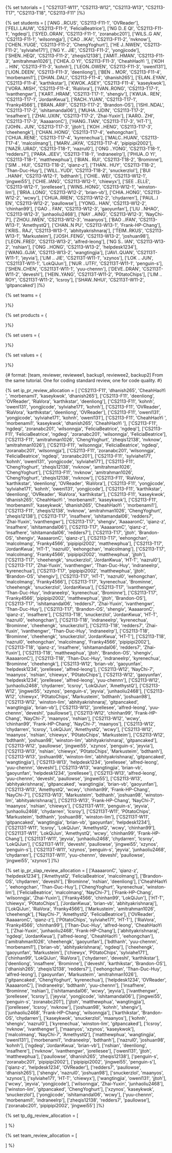 {% set tutorials = [
"CS2113T-W11",
"CS2113-W12",
"CS2113-W13",
"CS2113-T17",
"CS2113-T18",
"CS2113-F11"
]%}

{% set students = [
['ANG ..RCUS', 'CS2113-F11-1', 'OVReader'],
['FELI..LAUW', 'CS2113-F11-1', 'FeliciaBeatrice'],
['NG D..E QI', 'CS2113-F11-1', 'ngdeqi'],
['SYED..ORAN', 'CS2113-F11-1', 'zoranabc201'],
['WILS..G AN', 'CS2113-F11-1', 'wilsonngja'],
['CAO ..IKAI', 'CS2113-F11-2', 'nvknow'],
['CHEN..YUGE', 'CS2113-F11-2', 'ChengYoghurt'],
['HE J..NWEN', 'CS2113-F11-2', 'sylviahe171'],
['NG Y.. JIE', 'CS2113-F11-2', 'yongjicode'],
['SHEN..HEQI', 'CS2113-F11-2', 'zheqis12138'],
['AMIT..HMAN', 'CS2113-F11-3', 'amitrahman1026'],
['CHEA..O YI', 'CS2113-F11-3', 'CheahHaoYi '],
['KOH .. HIN', 'CS2113-F11-3', 'kohnh'],
['LEON..OWEN', 'CS2113-F11-3', 'owenl131'],
['LION..DEEN', 'CS2113-F11-3', 'deenliong'],
['BEN .. MOR', 'CS2113-F11-4', 'morbenami1'],
['DHAN..DALI', 'CS2113-F11-4', 'dhanish265'],
['ELAN..EYAN', 'CS2113-F11-4', 'karthikstar'],
['KWOK..ASEY', 'CS2113-F11-4', 'kaseykwok'],
['VORA..MISH', 'CS2113-F11-4', 'RiaVora'],
['IVAN..RONG', 'CS2113-T17-1', 'ivanthengwr'],
['KART..HRAM', 'CS2113-T17-1', 'shengiv'],
['KWUA.. REN', 'CS2113-T17-1', 'JordanKwua'],
['RACH..YUAN', 'CS2113-T17-1', 'Franky4566'],
['BRAN..ARIF', 'CS2113-T17-2', 'Brandon-OS'],
['ISHI..NDAL', 'CS2113-T17-2', 'ishitamandal06'],
['MUHA..UDIN', 'CS2113-T17-2', 'insafhere'],
['ZHAI..UXIN', 'CS2113-T17-2', 'Zhai-Yuxin'],
['AARO.. ZHI', 'CS2113-T17-3', 'AaaaaronC'],
['HANG..TIAN', 'CS2113-T17-3', 'HT-T'],
['JOHN.. JUN', 'CS2113-T17-3', 'jjtoh'],
['KOH ..HENG', 'CS2113-T17-3', 'cheehengk'],
['CHAN..HONG', 'CS2113-T17-4', 'eehongchan'],
['CHUA..RENE', 'CS2113-T17-4', 'kyrenechua'],
['MALC..HUAN', 'CS2113-T17-4', 'malcolmang'],
['MARV..JAYA', 'CS2113-T17-4', 'pipipipi2002'],
['NAZR..URAD', 'CS2113-T18-1', 'nazrul0'],
['ONG ..YONG', 'CS2113-T18-1', 'redders7'],
['PARA..JEEV', 'CS2113-T18-1', 'indraneelrp'],
['PHUA..O YI', 'CS2113-T18-1', 'matthewphua'],
['BIAN.. RUI', 'CS2113-T18-2', 'Brominne'],
['SIM .. HUI', 'CS2113-T18-2', 'qianz-z'],
['THAN.. HUY', 'CS2113-T18-2', 'Than-Duc-Huy'],
['WILL..YUDI', 'CS2113-T18-2', 'snuckerzlol'],
['BUI ..HANH', 'CS2113-W12-1', 'bdthanh'],
['CHIE.. WEI', 'CS2113-W12-1', 'jingwei55'],
['CHIE..IANG', 'CS2113-W12-1', 'chiewyx'],
['SEE ..ELLE', 'CS2113-W12-1', 'jorellesee'],
['WINS..HONG', 'CS2113-W12-1', 'winston-lim'],
['BRIA..LONG', 'CS2113-W12-2', 'brian-vb'],
['CHIA..HONG', 'CS2113-W12-2', 'wcwy'],
['CHUA..RREN', 'CS2113-W12-2', 'chydarren'],
['PAUL..I EN', 'CS2113-W12-2', 'paullowse'],
['YONG.. HAN', 'CS2113-W12-2', 'chinhan99'],
['GAO .. FAN', 'CS2113-W12-3', 'gaoyunfan'],
['LIU ..NHAO', 'CS2113-W12-3', 'junhaoliu2468'],
['NAY ..AING', 'CS2113-W12-3', 'NayChi-7'],
['ZHOU..IWEN', 'CS2113-W12-3', 'maanyos'],
['BAO ..IFAN', 'CS2113-W13-1', 'AmethystQ'],
['CHAN..N PU', 'CS2113-W13-1', 'Frank-HP-Chang'],
['KRIS.. RAJ', 'CS2113-W13-1', 'abhityakrishnaraj'],
['TEIM..RKUS', 'CS2113-W13-1', 'Markusteim'],
['JOSH..FENG', 'CS2113-W13-2', 'joshuan98'],
['LEON..FRED', 'CS2113-W13-2', 'alfred-leong'],
['NG S.. IAN', 'CS2113-W13-2', 'nshian'],
['ONG ..HONG', 'CS2113-W13-2', 'helpdesk1234'],
['WANG..GJIA', 'CS2113-W13-2', 'wangtingjia'],
['JAVI..QUAN', 'CS2113T-W11-1', 'jeyvia'],
['LIM .. JIE', 'CS2113T-W11-1', 'xzynos'],
['LOK .. JUN', 'CS2113T-W11-1', 'LokQiJun'],
['NUR ..UTFI', 'CS2113T-W11-1', 'penguin-s'],
['SHEN..CHEN', 'CS2113T-W11-1', 'yuu-chennn'],
['DEVE..DRAN', 'CS2113T-W11-2', 'deveshl'],
['HEIN..YANG', 'CS2113T-W11-2', 'P0tatoChips'],
['LIM .. ROY', 'CS2113T-W11-2', 'lcsroy'],
['SHAW..NHUI', 'CS2113T-W11-2', 'gitpancaked']
]%}

{% set teams = {

}%}

{% set products = {

}%}

{% set users = {

}%}

{% set values = {

}%}

{# format: [team, reviewer, reviewee1, backup1, reviewee2, backup2]
From the same tutorial. One for coding standard review, one for code quality.
 #}

{% set ip_pr_review_allocation = [
['CS2113-F11', 'dhanish265', 'CheahHaoYi ', 'morbenami1', 'kaseykwok', 'dhanish265'],
['CS2113-F11', 'deenliong', 'OVReader', 'RiaVora', 'karthikstar', 'deenliong'],
['CS2113-F11', 'kohnh', 'owenl131', 'yongjicode', 'sylviahe171', 'kohnh'],
['CS2113-F11', 'OVReader', 'RiaVora', 'karthikstar', 'deenliong', 'OVReader'],
['CS2113-F11', 'owenl131', 'yongjicode', 'sylviahe171', 'kohnh', 'owenl131'],
['CS2113-F11', 'CheahHaoYi ', 'morbenami1', 'kaseykwok', 'dhanish265', 'CheahHaoYi '],
['CS2113-F11', 'ngdeqi', 'zoranabc201', 'wilsonngja', 'FeliciaBeatrice', 'ngdeqi'],
['CS2113-F11', 'FeliciaBeatrice', 'ngdeqi', 'zoranabc201', 'wilsonngja', 'FeliciaBeatrice'],
['CS2113-F11', 'amitrahman1026', 'ChengYoghurt', 'zheqis12138', 'nvknow', 'amitrahman1026'],
['CS2113-F11', 'wilsonngja', 'FeliciaBeatrice', 'ngdeqi', 'zoranabc201', 'wilsonngja'],
['CS2113-F11', 'zoranabc201', 'wilsonngja', 'FeliciaBeatrice', 'ngdeqi', 'zoranabc201'],
['CS2113-F11', 'sylviahe171', 'kohnh', 'owenl131', 'yongjicode', 'sylviahe171'],
['CS2113-F11', 'ChengYoghurt', 'zheqis12138', 'nvknow', 'amitrahman1026', 'ChengYoghurt'],
['CS2113-F11', 'nvknow', 'amitrahman1026', 'ChengYoghurt', 'zheqis12138', 'nvknow'],
['CS2113-F11', 'RiaVora', 'karthikstar', 'deenliong', 'OVReader', 'RiaVora'],
['CS2113-F11', 'yongjicode', 'sylviahe171', 'kohnh', 'owenl131', 'yongjicode'],
['CS2113-F11', 'karthikstar', 'deenliong', 'OVReader', 'RiaVora', 'karthikstar'],
['CS2113-F11', 'kaseykwok', 'dhanish265', 'CheahHaoYi ', 'morbenami1', 'kaseykwok'],
['CS2113-F11', 'morbenami1', 'kaseykwok', 'dhanish265', 'CheahHaoYi ', 'morbenami1'],
['CS2113-F11', 'zheqis12138', 'nvknow', 'amitrahman1026', 'ChengYoghurt', 'zheqis12138'],
['CS2113-T17', 'insafhere', 'ishitamandal06', 'redders7', 'Zhai-Yuxin', 'ivanthengwr'],
['CS2113-T17', 'shengiv', 'AaaaaronC', 'qianz-z', 'insafhere', 'ishitamandal06'],
['CS2113-T17', 'AaaaaronC', 'qianz-z', 'insafhere', 'ishitamandal06', 'redders7'],
['CS2113-T17', 'jjtoh', 'Brandon-OS', 'shengiv', 'AaaaaronC', 'qianz-z'],
['CS2113-T17', 'eehongchan', 'malcolmang', 'Franky4566', 'pipipipi2002', 'matthewphua'],
['CS2113-T17', 'JordanKwua', 'HT-T', 'nazrul0', 'eehongchan', 'malcolmang'],
['CS2113-T17', 'malcolmang', 'Franky4566', 'pipipipi2002', 'matthewphua', 'jjtoh'],
['CS2113-T17', 'cheehengk', 'snuckerzlol', 'JordanKwua', 'HT-T', 'nazrul0'],
['CS2113-T17', 'Zhai-Yuxin', 'ivanthengwr', 'Than-Duc-Huy', 'indraneelrp', 'kyrenechua'],
['CS2113-T17', 'pipipipi2002', 'matthewphua', 'jjtoh', 'Brandon-OS', 'shengiv'],
['CS2113-T17', 'HT-T', 'nazrul0', 'eehongchan', 'malcolmang', 'Franky4566'],
['CS2113-T17', 'kyrenechua', 'Brominne', 'cheehengk', 'snuckerzlol', 'JordanKwua'],
['CS2113-T17', 'ivanthengwr', 'Than-Duc-Huy', 'indraneelrp', 'kyrenechua', 'Brominne'],
['CS2113-T17', 'Franky4566', 'pipipipi2002', 'matthewphua', 'jjtoh', 'Brandon-OS'],
['CS2113-T17', 'ishitamandal06', 'redders7', 'Zhai-Yuxin', 'ivanthengwr', 'Than-Duc-Huy'],
['CS2113-T17', 'Brandon-OS', 'shengiv', 'AaaaaronC', 'qianz-z', 'insafhere'],
['CS2113-T18', 'snuckerzlol', 'JordanKwua', 'HT-T', 'nazrul0', 'eehongchan'],
['CS2113-T18', 'indraneelrp', 'kyrenechua', 'Brominne', 'cheehengk', 'snuckerzlol'],
['CS2113-T18', 'redders7', 'Zhai-Yuxin', 'ivanthengwr', 'Than-Duc-Huy', 'indraneelrp'],
['CS2113-T18', 'Brominne', 'cheehengk', 'snuckerzlol', 'JordanKwua', 'HT-T'],
['CS2113-T18', 'nazrul0', 'eehongchan', 'malcolmang', 'Franky4566', 'pipipipi2002'],
['CS2113-T18', 'qianz-z', 'insafhere', 'ishitamandal06', 'redders7', 'Zhai-Yuxin'],
['CS2113-T18', 'matthewphua', 'jjtoh', 'Brandon-OS', 'shengiv', 'AaaaaronC'],
['CS2113-T18', 'Than-Duc-Huy', 'indraneelrp', 'kyrenechua', 'Brominne', 'cheehengk'],
['CS2113-W12', 'brian-vb', 'gaoyunfan', 'helpdesk1234', 'jorellesee', 'alfred-leong'],
['CS2113-W12', 'NayChi-7', 'maanyos', 'nshian', 'chiewyx', 'P0tatoChips'],
['CS2113-W12', 'gaoyunfan', 'helpdesk1234', 'jorellesee', 'alfred-leong', 'yuu-chennn'],
['CS2113-W12', 'junhaoliu2468', 'chydarren', 'lcsroy', 'LokQiJun', 'AmethystQ'],
['CS2113-W12', 'jingwei55', 'xzynos', 'penguin-s', 'jeyvia', 'junhaoliu2468'],
['CS2113-W12', 'chiewyx', 'P0tatoChips', 'Markusteim', 'bdthanh', 'joshuan98'],
['CS2113-W12', 'winston-lim', 'abhityakrishnaraj', 'gitpancaked', 'wangtingjia', 'brian-vb'],
['CS2113-W12', 'jorellesee', 'alfred-leong', 'yuu-chennn', 'deveshl', 'paullowse'],
['CS2113-W12', 'chinhan99', 'Frank-HP-Chang', 'NayChi-7', 'maanyos', 'nshian'],
['CS2113-W12', 'wcwy', 'chinhan99', 'Frank-HP-Chang', 'NayChi-7', 'maanyos'],
['CS2113-W12', 'chydarren', 'lcsroy', 'LokQiJun', 'AmethystQ', 'wcwy'],
['CS2113-W12', 'maanyos', 'nshian', 'chiewyx', 'P0tatoChips', 'Markusteim'],
['CS2113-W12', 'bdthanh', 'joshuan98', 'winston-lim', 'abhityakrishnaraj', 'gitpancaked'],
['CS2113-W12', 'paullowse', 'jingwei55', 'xzynos', 'penguin-s', 'jeyvia'],
['CS2113-W13', 'nshian', 'chiewyx', 'P0tatoChips', 'Markusteim', 'bdthanh'],
['CS2113-W13', 'joshuan98', 'winston-lim', 'abhityakrishnaraj', 'gitpancaked', 'wangtingjia'],
['CS2113-W13', 'helpdesk1234', 'jorellesee', 'alfred-leong', 'yuu-chennn', 'deveshl'],
['CS2113-W13', 'wangtingjia', 'brian-vb', 'gaoyunfan', 'helpdesk1234', 'jorellesee'],
['CS2113-W13', 'alfred-leong', 'yuu-chennn', 'deveshl', 'paullowse', 'jingwei55'],
['CS2113-W13', 'abhityakrishnaraj', 'gitpancaked', 'wangtingjia', 'brian-vb', 'gaoyunfan'],
['CS2113-W13', 'AmethystQ', 'wcwy', 'chinhan99', 'Frank-HP-Chang', 'NayChi-7'],
['CS2113-W13', 'Markusteim', 'bdthanh', 'joshuan98', 'winston-lim', 'abhityakrishnaraj'],
['CS2113-W13', 'Frank-HP-Chang', 'NayChi-7', 'maanyos', 'nshian', 'chiewyx'],
['CS2113T-W11', 'penguin-s', 'jeyvia', 'junhaoliu2468', 'chydarren', 'lcsroy'],
['CS2113T-W11', 'P0tatoChips', 'Markusteim', 'bdthanh', 'joshuan98', 'winston-lim'],
['CS2113T-W11', 'gitpancaked', 'wangtingjia', 'brian-vb', 'gaoyunfan', 'helpdesk1234'],
['CS2113T-W11', 'lcsroy', 'LokQiJun', 'AmethystQ', 'wcwy', 'chinhan99'],
['CS2113T-W11', 'LokQiJun', 'AmethystQ', 'wcwy', 'chinhan99', 'Frank-HP-Chang'],
['CS2113T-W11', 'jeyvia', 'junhaoliu2468', 'chydarren', 'lcsroy', 'LokQiJun'],
['CS2113T-W11', 'deveshl', 'paullowse', 'jingwei55', 'xzynos', 'penguin-s'],
['CS2113T-W11', 'xzynos', 'penguin-s', 'jeyvia', 'junhaoliu2468', 'chydarren'],
['CS2113T-W11', 'yuu-chennn', 'deveshl', 'paullowse', 'jingwei55', 'xzynos']
]%}

{% set ip_pr_slap_review_allocation = [
['AaaaaronC', 'qianz-z', 'helpdesk1234'],
['AmethystQ', 'FeliciaBeatrice', 'malcolmang'],
['Brandon-OS', 'chydarren', 'deveshl'],
['Brominne', 'nshian', 'deenliong'],
['CheahHaoYi ', 'eehongchan', 'Than-Duc-Huy'],
['ChengYoghurt', 'kyrenechua', 'winston-lim'],
['FeliciaBeatrice', 'malcolmang', 'NayChi-7'],
['Frank-HP-Chang', 'wilsonngja', 'Zhai-Yuxin'],
['Franky4566', 'chinhan99', 'LokQiJun'],
['HT-T', 'chiewyx', 'P0tatoChips'],
['JordanKwua', 'brian-vb', 'abhityakrishnaraj'],
['LokQiJun', 'RiaVora', 'Franky4566'],
['Markusteim', 'amitrahman1026', 'cheehengk'],
['NayChi-7', 'AmethystQ', 'FeliciaBeatrice'],
['OVReader', 'AaaaaronC', 'qianz-z'],
['P0tatoChips', 'sylviahe171', 'HT-T'],
['RiaVora', 'Franky4566', 'chinhan99'],
['Than-Duc-Huy', 'alfred-leong', 'CheahHaoYi '],
['Zhai-Yuxin', 'junhaoliu2468', 'Frank-HP-Chang'],
['abhityakrishnaraj', 'ngdeqi', 'JordanKwua'],
['alfred-leong', 'CheahHaoYi ', 'eehongchan'],
['amitrahman1026', 'cheehengk', 'gaoyunfan'],
['bdthanh', 'yuu-chennn', 'morbenami1'],
['brian-vb', 'abhityakrishnaraj', 'ngdeqi'],
['cheehengk', 'gaoyunfan', 'Markusteim'],
['chiewyx', 'P0tatoChips', 'sylviahe171'],
['chinhan99', 'LokQiJun', 'RiaVora'],
['chydarren', 'deveshl', 'karthikstar'],
['deenliong', 'insafhere', 'Brominne'],
['deveshl', 'karthikstar', 'Brandon-OS'],
['dhanish265', 'zheqis12138', 'redders7'],
['eehongchan', 'Than-Duc-Huy', 'alfred-leong'],
['gaoyunfan', 'Markusteim', 'amitrahman1026'],
['gitpancaked', 'ChengYoghurt', 'kyrenechua'],
['helpdesk1234', 'OVReader', 'AaaaaronC'],
['indraneelrp', 'bdthanh', 'yuu-chennn'],
['insafhere', 'Brominne', 'nshian'],
['ishitamandal06', 'wcwy', 'jeyvia'],
['ivanthengwr', 'jorellesee', 'lcsroy'],
['jeyvia', 'yongjicode', 'ishitamandal06'],
['jingwei55', 'penguin-s', 'zoranabc201'],
['jjtoh', 'matthewphua', 'wangtingjia'],
['jorellesee', 'lcsroy', 'nvknow'],
['joshuan98', 'kohnh', 'shengiv'],
['junhaoliu2468', 'Frank-HP-Chang', 'wilsonngja'],
['karthikstar', 'Brandon-OS', 'chydarren'],
['kaseykwok', 'snuckerzlol', 'maanyos'],
['kohnh', 'shengiv', 'nazrul0'],
['kyrenechua', 'winston-lim', 'gitpancaked'],
['lcsroy', 'nvknow', 'ivanthengwr'],
['maanyos', 'xzynos', 'kaseykwok'],
['malcolmang', 'NayChi-7', 'AmethystQ'],
['matthewphua', 'wangtingjia', 'owenl131'],
['morbenami1', 'indraneelrp', 'bdthanh'],
['nazrul0', 'joshuan98', 'kohnh'],
['ngdeqi', 'JordanKwua', 'brian-vb'],
['nshian', 'deenliong', 'insafhere'],
['nvknow', 'ivanthengwr', 'jorellesee'],
['owenl131', 'jjtoh', 'matthewphua'],
['paullowse', 'dhanish265', 'zheqis12138'],
['penguin-s', 'zoranabc201', 'pipipipi2002'],
['pipipipi2002', 'jingwei55', 'penguin-s'],
['qianz-z', 'helpdesk1234', 'OVReader'],
['redders7', 'paullowse', 'dhanish265'],
['shengiv', 'nazrul0', 'joshuan98'],
['snuckerzlol', 'maanyos', 'xzynos'],
['sylviahe171', 'HT-T', 'chiewyx'],
['wangtingjia', 'owenl131', 'jjtoh'],
['wcwy', 'jeyvia', 'yongjicode'],
['wilsonngja', 'Zhai-Yuxin', 'junhaoliu2468'],
['winston-lim', 'gitpancaked', 'ChengYoghurt'],
['xzynos', 'kaseykwok', 'snuckerzlol'],
['yongjicode', 'ishitamandal06', 'wcwy'],
['yuu-chennn', 'morbenami1', 'indraneelrp'],
['zheqis12138', 'redders7', 'paullowse'],
['zoranabc201', 'pipipipi2002', 'jingwei55']
]%}

{% set tp_dg_review_allocation = [

] %}

{% set team_review_allocation = [

] %}
